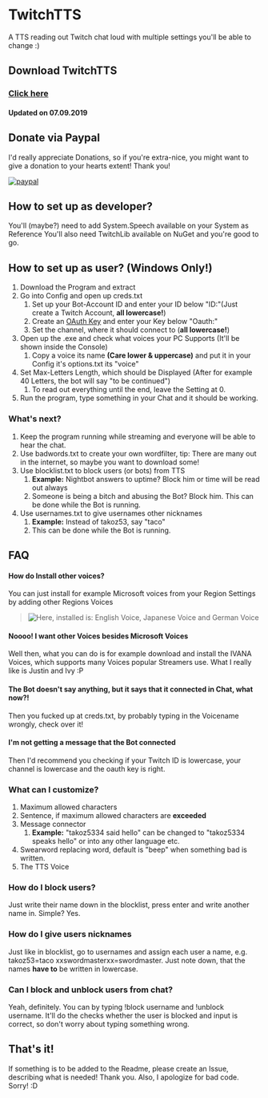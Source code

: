 # TwitchTTS
A TTS reading out Twitch chat loud with multiple settings you'll be able to change :)


## Download TwitchTTS
### [Click here](https://mega.nz/#!e1FERabS!t9huj01PK3clS1G92MkYCYbLwQIrZpk5RxcMhnFYuF4)
#### Updated on 07.09.2019

## Donate via Paypal
I'd really appreciate Donations, so if you're extra-nice, you might want to give a donation to your hearts extent! Thank you!

[![paypal](https://www.paypalobjects.com/en_US/i/btn/btn_donateCC_LG.gif)](https://www.paypal.com/cgi-bin/webscr?cmd=_s-xclick&hosted_button_id=XAJJTAVXE4P8C)


## How to set up as developer?
You'll (maybe?) need to add System.Speech available on your System as Reference
You'll also need TwitchLib available on NuGet and you're good to go.

## How to set up as user? (Windows Only!)
1. Download the Program and extract
1. Go into Config and open up creds.txt
    1. Set up your Bot-Account ID and enter your ID below "ID:"(Just create a Twitch Account, **all lowercase!**)
    1. Create an [OAuth Key](https://twitchapps.com/tmi/) and enter your Key below "Oauth:"
    1. Set the channel, where it should connect to (**all lowercase!**)
1. Open up the .exe and check what voices your PC Supports (It'll be shown inside the Console)
    1. Copy a voice its name **(Care lower & uppercase)** and put it in your Config it's options.txt its "voice"
1. Set Max-Letters Length, which should be Displayed (After for example 40 Letters, the bot will say "to be continued")
    1. To read out everything until the end, leave the Setting at 0.
1. Run the program, type something in your Chat and it should be working.

### What's next?
1. Keep the program running while streaming and everyone will be able to hear the chat.
1. Use badwords.txt to create your own wordfilter, tip: There are many out in the internet, so maybe you want to download some!
1. Use blocklist.txt to block users (or bots) from TTS
    1. **Example:** Nightbot answers to uptime? Block him or time will be read out always
    1. Someone is being a bitch and abusing the Bot? Block him. This can be done while the Bot is running.
1. Use usernames.txt to give usernames other nicknames
    1. **Example:** Instead of takoz53, say "taco"
    1. This can be done while the Bot is running.

## FAQ

#### How do Install other voices?
You can just install for example Microsoft voices from your Region Settings by adding other Regions Voices
>![Here, installed is: English Voice, Japanese Voice and German Voice](https://puu.sh/BNfZS/4dacefdbff.png)

#### Noooo! I want other Voices besides Microsoft Voices

Well then, what you can do is for example download and install the IVANA Voices, which supports many Voices popular Streamers use.
What I really like is Justin and Ivy :P

#### The Bot doesn't say anything, but it says that it connected in Chat, what now?!

Then you fucked up at creds.txt, by probably typing in the Voicename wrongly, check over it!

#### I'm not getting a message that the Bot connected

Then I'd recommend you checking if your Twitch ID is lowercase, your channel is lowercase and the oauth key is right.

### What can I customize?

1. Maximum allowed characters
1. Sentence, if maximum allowed characters are **exceeded**
1. Message connector
    1. **Example:** "takoz5334 said hello" can be changed to "takoz5334 speaks hello" or into any other language etc.
1. Swearword replacing word, default is "beep" when something bad is written.
1. The TTS Voice

### How do I block users?

Just write their name down in the blocklist, press enter and write another name in. Simple? Yes.

### How do I give users nicknames

Just like in blocklist, go to usernames and assign each user a name, e.g. takoz53=taco xxswordmasterxx=swordmaster.
Just note down, that the names **have to** be written in lowercase.

### Can I block and unblock users from chat?
Yeah, definitely. You can by typing !block username and !unblock username. It'll do the checks whether the user is blocked and input is correct, so don't worry about typing something wrong.
## That's it!
If something is to be added to the Readme, please create an Issue, describing what is needed! Thank you.
Also, I apologize for bad code. Sorry! :D

